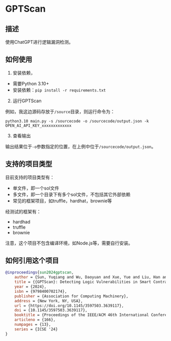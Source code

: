 # GPTScan

## 描述

使用ChatGPT进行逻辑漏洞检测。

## 如何使用

1. 安装依赖，

- 需要Python 3.10+
- 安装依赖：`pip install -r requirements.txt`

2. 运行GPTScan

例如，我这边源码存放于`/source`目录，则运行命令为：

```shell
python3.10 main.py -s /sourcecode -o /sourcecode/output.json -k OPEN_AI_API_KEY_xxxxxxxxxxxxx
```

3. 查看输出

输出结果位于`-o`参数指定的位置，在上例中位于`/sourcecode/output.json`。

## 支持的项目类型

目前支持的项目类型有：
- 单文件，即一个sol文件
- 多文件，即一个目录下有多个sol文件，不包括其它外部依赖
- 常见的框架项目，如truffle，hardhat，brownie等

经测试的框架有：
- hardhad
- truffle
- brownie

注意，这个项目不包含编译环境，如Node.js等，需要自行安装。

## 如何引用这个项目

```bibtex
@inproceedings{sun2024gptscan,
    author = {Sun, Yuqiang and Wu, Daoyuan and Xue, Yue and Liu, Han and Wang, Haijun and Xu, Zhengzi and Xie, Xiaofei and Liu, Yang},
    title = {{GPTScan}: Detecting Logic Vulnerabilities in Smart Contracts by Combining GPT with Program Analysis},
    year = {2024},
    isbn = {9798400702174},
    publisher = {Association for Computing Machinery},
    address = {New York, NY, USA},
    url = {https://doi.org/10.1145/3597503.3639117},
    doi = {10.1145/3597503.3639117},
    booktitle = {Proceedings of the IEEE/ACM 46th International Conference on Software Engineering},
    articleno = {166},
    numpages = {13},
    series = {ICSE '24}
}
```

